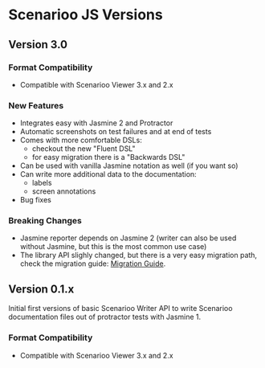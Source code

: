 # Scenarioo JS Versions

## Version 3.0

### Format Compatibility

* Compatible with Scenarioo Viewer 3.x and 2.x

### New Features
* Integrates easy with Jasmine 2 and Protractor
* Automatic screenshots on test failures and at end of tests
* Comes with more comfortable DSLs:
   * checkout the new "Fluent DSL"
   * for easy migration there is a "Backwards DSL"
* Can be used with vanilla Jasmine notation as well (if you want so)
* Can write more additional data to the documentation:
   * labels
   * screen annotations
* Bug fixes

### Breaking Changes
* Jasmine reporter depends on Jasmine 2 (writer can also be used without Jasmine, but this is the most common use case)
* The library API slighly changed, but there is a very easy migration path, check the migration guide: [Migration Guide](README.md#migration-guide). 

## Version 0.1.x

Initial first versions of basic Scenarioo Writer API to write Scenarioo documentation files out of protractor tests with Jasmine 1.

### Format Compatibility

* Compatible with Scenarioo Viewer 3.x and 2.x
